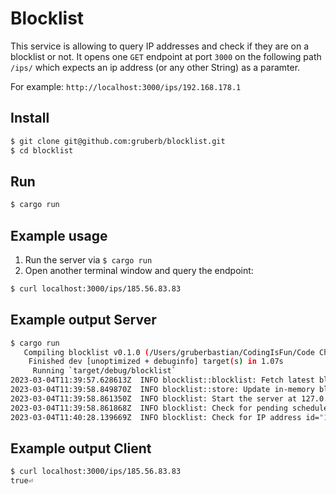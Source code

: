 # Blocklist 

This service is allowing to query IP addresses and check if they are on a blocklist or not.
It opens one `GET` endpoint at port `3000` on the following path `/ips/` which expects an ip address (or any other String) as a paramter. 

For example:
`http://localhost:3000/ips/192.168.178.1`

## Install
```bash
$ git clone git@github.com:gruberb/blocklist.git
$ cd blocklist
```
## Run

```bash
$ cargo run 
```

## Example usage

1. Run the server via `$ cargo run`
2. Open another terminal window and query the endpoint:

```bash
$ curl localhost:3000/ips/185.56.83.83
```

## Example output Server
```bash
$ cargo run
   Compiling blocklist v0.1.0 (/Users/gruberbastian/CodingIsFun/Code Challenges/Nomic/blocklist)
    Finished dev [unoptimized + debuginfo] target(s) in 1.07s
     Running `target/debug/blocklist`
2023-03-04T11:39:57.628613Z  INFO blocklist::blocklist: Fetch latest blocklist
2023-03-04T11:39:58.849870Z  INFO blocklist::store: Update in-memory blocklist store
2023-03-04T11:39:58.861350Z  INFO blocklist: Start the server at 127.0.0.1:3000
2023-03-04T11:39:58.861868Z  INFO blocklist: Check for pending scheduler tasks
2023-03-04T11:40:28.139669Z  INFO blocklist: Check for IP address id="185.56.83.83"
```

## Example output Client
```bash
$ curl localhost:3000/ips/185.56.83.83
true⏎
```
